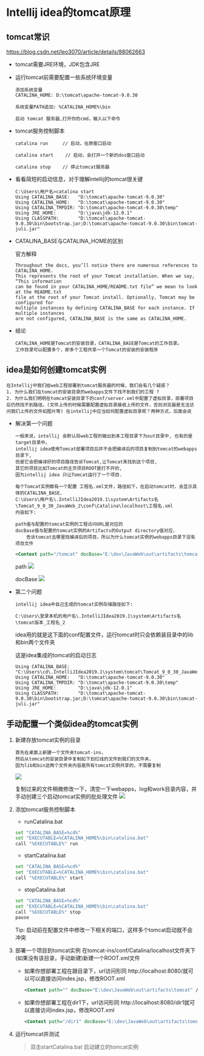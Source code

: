 Intellij idea的tomcat原理
==


## tomcat常识
https://blog.csdn.net/leo3070/article/details/88062663
* tomcat需要JRE环境，JDK包含JRE
* 运行tomcat前需要配置一些系统环境变量
    ```
    添加系统变量
    CATALINA_HOME: D:\tomcat\apache-tomcat-9.0.30
    
    系统变量PATH追加: %CATALINA_HOME%\bin
    
    启动 tomcat 服务器,打开你的cmd，输入以下命令 
    
    ```
* tomcat服务控制脚本
    ```text
    catalina run 　 　// 启动，在原窗口启动
    
    catalina start 　　// 启动，会打开一个新的dos窗口启动
    
    catalina stop　　 // 停止tomcat服务器
    ```

* 看看简短的启动信息，对于理解intellij的tomcat很关键
    ```
    C:\Users\用户名>catalina start
    Using CATALINA_BASE:   "D:\tomcat\apache-tomcat-9.0.30"
    Using CATALINA_HOME:   "D:\tomcat\apache-tomcat-9.0.30"
    Using CATALINA_TMPDIR: "D:\tomcat\apache-tomcat-9.0.30\temp"
    Using JRE_HOME:        "D:\java\jdk-12.0.1"
    Using CLASSPATH:       "D:\tomcat\apache-tomcat-9.0.30\bin\bootstrap.jar;D:\tomcat\apache-tomcat-9.0.30\bin\tomcat-juli.jar"
    ```

* CATALINA_BASE与CATALINA_HOME的区别

    官方解释
    ```text
    Throughout the docs, you’ll notice there are numerous references to CATALINA_HOME. 
    This represents the root of your Tomcat installation. When we say, “This information 
    can be found in your CATALINA_HOME/README.txt file” we mean to look at the README.txt 
    file at the root of your Tomcat install. Optionally, Tomcat may be configured for 
    multiple instances by defining CATALINA_BASE for each instance. If multiple instances 
    are not configured, CATALINA_BASE is the same as CATALINA_HOME.
    ```

* 结论
    ```text
    CATALINA_HOME是Tomcat的安装目录，CATALINA_BASE是Tomcat的工作目录。
    工作目录可以配置多个，即多个工程共享一个Tomcat的安装的安装程序
    ```

## idea是如何创建tomcat实例
```text
在Intellij中我们给web工程部署到tomcat服务器的时候，我们会有几个疑惑？ 
1. 为什么我们在tomcat的安装目录的webapps文件下找不到我们的工程 ? 
2. 为什么我们明明在tomcat安装目录下的conf/server.xml中配置了虚拟目录，部署项目后仍然找不到路径。(文件上传的时候需要配置虚拟目录接收上传的文件，否则浏览器是无法访问我们上传的文件如图片等) 在intellij中应当如何配置虚拟目录呢？两种方式，后面会说 

```

* 解决第一个问题
    ```text
    一般来说，intellij 会默认将web工程的输出到本工程目录下为out目录中, 也有的是target目录中。
    intellij idea使用Tomcat部署项目后并不会把编译后的项目复制到tomcat的webapps目录下,
    但是它会把编译好的项目路径告诉Tomcat,让Tomcat来找到这个项目,
    其它的项目比如Tomcat的主页项目ROOT是打不开的,
    因为intellij idea 只让Tomcat运行了一个项目. 
    
    每个Tomcat实例都有一个配置 工程名.xml文件，路径如下，在启动tomcat时，会显示具体的CATALINA_BASE，
    C:\Users\用户名\.IntelliJIdea2019.1\system\Artifacts名\Tomcat_9_0_30_JavaWeb_2\conf\Catalina\localhost\工程名.xml
    内容如下:
    
    path值与配置的tomcat实例的工程访问URL是对应的
    docBase值与配置的tomcat实例的Artifacts的Output directory值对应，
        告诉tomcat去哪里找编译后的项目，所以为什么tomcat实例的webapps目录下没有项目文件
    ```
    ```xml
    <Context path="/tomcat" docBase="E:\dev\JavaWeb\out\artifacts\tomcat" />
    ```
    path
    ![](../images/tomcat/tomcat工程2_2.png)  
    
    docBase
    ![](../images/tomcat/artifacts_03.png)  

* 第二个问题
    ```text
    intellij idea中自己生成的tomcat实例存储路径如下:
    
    C:\Users\登录本机的用户名\.IntelliJIdea2019.1\system\Artifacts名\tomcat版本_工程名_2
    ```
    idea用的就是这下面的conf配置文件，运行tomcat时只会依赖装目录中的lib和bin两个文件夹  

    这是idea集成的tomcat的启动日志
    ```text
    Using CATALINA_BASE:   "C:\Users\cd\.IntelliJIdea2019.1\system\tomcat\Tomcat_9_0_30_JavaWeb_2"
    Using CATALINA_HOME:   "D:\tomcat\apache-tomcat-9.0.30"
    Using CATALINA_TMPDIR: "D:\tomcat\apache-tomcat-9.0.30\temp"
    Using JRE_HOME:        "D:\java\jdk-12.0.1"
    Using CLASSPATH:       "D:\tomcat\apache-tomcat-9.0.30\bin\bootstrap.jar;D:\tomcat\apache-tomcat-9.0.30\bin\tomcat-juli.jar"
    ```


## 手动配置一个类似idea的tomcat实例
1. 新建存放tomcat实例的目录
    ```text
    首先在桌面上新建一个文件夹tomcat-ins，
    然后从tomcat的安装目录中复制如下划红线的文件到我们的文件夹，
    因为lib和bin这两个文件夹内容是所有tomcat实例共享的，不需要复制
    ```
    ![](../images/tomcat/idea_tomcat_01.png)  
    
    复制过来的文件稍微修改一下，清空一下webapps，log和work目录内容，并手动创建三个启动tomcat实例的批处理文件 
    ![](../images/tomcat/idea_tomcat_02.png)  

2. 添加tomcat服务控制脚本
    * runCatalina.bat
    ```bash
    set "CATALINA_BASE=%cd%"
    set "EXECUTABLE=%CATALINA_HOME%\bin\catalina.bat"
    call "%EXECUTABLE%" run 
    ```
    
    * startCatalina.bat
    ```bash
    set "CATALINA_BASE=%cd%"
    set "EXECUTABLE=%CATALINA_HOME%\bin\catalina.bat"
    call "%EXECUTABLE%" start 
    ```
    
    * stopCatalina.bat
    ```bash
    set "CATALINA_BASE=%cd%"
    set "EXECUTABLE=%CATALINA_HOME%\bin\catalina.bat"
    call "%EXECUTABLE%" stop 
    pause
    ```

    Tip: 启动前在配置文件中修改一下相关的端口，这样多个tomcat启动就不会冲突

3. 部署一个项目到tomcat实例
    在tomcat-ins/conf/Catalina/localhost文件夹下(如果没有该目录，手动新建)新建一个ROOT.xml文件
    * 如果你想部署工程在跟目录下，url访问形同 http://localhost:8080/就可以可以直接访问index.jsp，修改ROOT.xml
        ```xml
        <Context path="" docBase="E:\dev\JavaWeb\out\artifacts\tomcat" />
        ```
    
    * 如果你想部署工程在dir1下，url访问形同 http://localhost:8080/dir1就可以直接访问index.jsp，修改ROOT.xml
        ```xml
        <Context path="/dir1" docBase="E:\dev\JavaWeb\out\artifacts\tomcat" />
        ```

4. 运行tomcat并测试
    >双击startCatalina.bat 启动建立的tomcat实例

